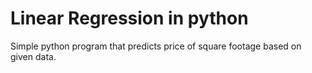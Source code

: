 # Linear Regression in python
 Simple python program that predicts price of square footage based on given data.
